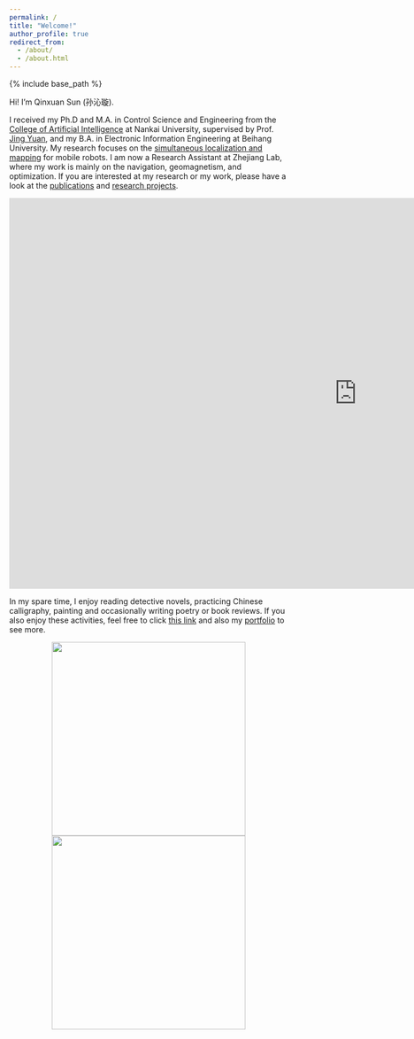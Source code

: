 ```yaml
---
permalink: /
title: "Welcome!"
author_profile: true
redirect_from: 
  - /about/
  - /about.html
---
```


{% include base_path %}


Hi! I’m Qinxuan Sun (孙沁璇). 

I received my Ph.D and M.A. in Control Science and Engineering from the [College of Artificial Intelligence](https://ai.nankai.edu.cn/) at Nankai University, supervised by Prof. [Jing Yuan](https://ai.nankai.edu.cn/info/1033/4199.htm), and my B.A. in Electronic Information Engineering at Beihang University. My research focuses on the [simultaneous localization and mapping](https://en.wikipedia.org/wiki/Simultaneous_localization_and_mapping) for mobile robots. I am now a Research Assistant at Zhejiang Lab, where my work is mainly on the navigation, geomagnetism, and optimization. If you are interested at my research or my work, please have a look at the [publications](https://sunqinxuan.github.io/publications/) and [research projects](https://sunqinxuan.github.io/projects/).

<iframe width="1255" height="706" src="https://www.youtube.com/embed/w3abLO_PDNo" title="publications TASE 2020 11 04 video real world" frameborder="0" allow="accelerometer; autoplay; clipboard-write; encrypted-media; gyroscope; picture-in-picture; web-share" allowfullscreen></iframe>

In my spare time, I enjoy reading detective novels, practicing Chinese calligraphy, painting and occasionally writing poetry or book reviews. If you also enjoy these activities, feel free to click [this link](https://sunqinxuan.github.io/literature/) and also my [portfolio](https://sunqinxuan.github.io/portfolio/) to see more.

<center class="half">
    <img src="http://sunqinxuan.github.io/images/portfolio-2024-01-20-dingfengbo.jpg" width="350"/><img src="http://sunqinxuan.github.io/images/portfolio-2020-07-22.jpg" width="350"/>
</center>